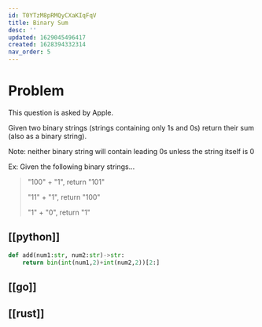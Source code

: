 ```yaml
---
id: T0YTzM8pRMQyCXaKIqFqV
title: Binary Sum
desc: ''
updated: 1629045496417
created: 1628394332314
nav_order: 5
---
```


# Problem

This question is asked by Apple.

Given two binary strings (strings containing only 1s and 0s) return their sum (also as a binary string).

Note: neither binary string will contain leading 0s unless the string itself is 0

Ex: Given the following binary strings...

> "100" + "1", return "101"
>
> "11" + "1", return "100"
>
> "1" + "0", return  "1"


## [[python]]
```python
def add(num1:str, num2:str)->str:
    return bin(int(num1,2)+int(num2,2))[2:]
```
## [[go]]

## [[rust]]
